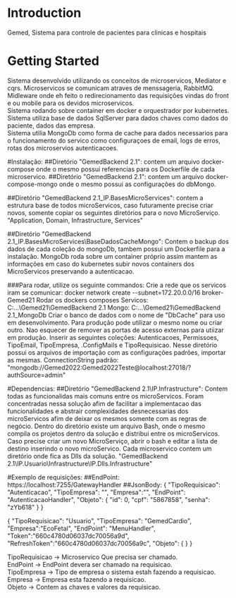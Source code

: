 # Introduction 
Gemed, Sistema para controle de pacientes para clinicas e hospitais

# Getting Started
Sistema desenvolvido utilizando os conceitos de microservicos, Mediator e cqrs. Microservicos se comunicam atraves de menssageria, RabbitMQ.<br>
Midleware onde eh feito o redirecionamento das requisições vindas do front e ou mobile para os devidos microservicos.<br>
Sistema rodando sobre container em docker e orquestrador por kubernetes.<br>
Sistema utiliza base de dados SqlServer para dados chaves como dados do paciente, dados das empresa.<br>
Sistema utilia MongoDb como forma de cache para dados necessarios para o funcionamento do servico como configuraçoes de email, logs de erros, rotas dos microservios autenticacoes.

#Instalação:
##Diretório "GemedBackend 2.1":
	contem um arquivo docker-compose onde o mesmo possui referencias para os Dockerfile de cada microservico.
##Diretório "GemedBackend 2.1":
	contem um arquivo docker-compose-mongo onde o mesmo possui as configurações do dbMongo.

##Diretório "GemedBackend 2.1\_IP.BasesMicroServices":
	contem a estrutura base de todos microServicos, caso futuramente precise criar novos, somente copiar os seguintes diretórios para o novo MicroServiço.
	"Application, Domain, Infrastructure, Services"

##Diretório "GemedBackend 2.1\_IP.BasesMicroServices\BaseDadosCacheMongo":
	Contem o backup dos dados de cada coleção do mongoDb, tambem possui um Dockerfile para a instalação. MongoDb roda sobre um container próprio assim mantem as informações
	em caso do kubernetes subir novos containers dos MicroServicos preservando a autenticacao.
 
###Para rodar, utilize os seguinte commandos:
	Crie a rede que os servicos iram se comunicar:
		docker network create --subnet=172.20.0.0/16 broker-Gemed21
	Rodar os dockers composes
		Servicos: C:\...\Gemed21\GemedBackend 2.1
		Mongo: C:\...\Gemed21\GemedBackend 2.1_MongoDb
			Criar o banco de dados com o nome de "DbCache" para uso em desenvolvimento.
			Para produção pode utilizar o mesmo nome ou criar outro.
			Nao esquecer de remover as portas de acesso externas para utiizar em produção.
			Inserir as seguintes coleções: Autenticacoes, Permissoes, TipoEmail, TipoEmpresa, .ConfigMails e TipoRequisicao.
			Nesse diretório possui os arquivos de importação com as configurações padrões, importar as mesmas.
			ConnectionString padrão: "mongodb://Gemed2022:Gemed2022Teste@localhost:27018/?authSource=admin"

#Dependencias:
##Diretório "GemedBackend 2.1\IP.Infrastructure":
	Contem todas as funcionalidas mais comuns entre os microServicos.
	Foram concentradas nessa solução afim de facilitar a implementacao das funcionalidades e abstrair complexidades desnecessarias dos microServicos
		afim de deixar os mesmos somente com as regras de negócio.
	Dentro do diretório existe um arquivo Bash, onde o mesmo compila os projetos dentro da solução e distribui entre os microServicos.
	Caso precise criar um novo MicroServiço, abrir o bash e editar a lista de destino inserindo o novo microServico.
	Cada microservico contem um diretório onde fica as Dlls da solução. "GemedBackend 2.1\IP.Usuario\Infrastructure\IP.Dlls.Infrastructure"

#Exemplo de requisições:
##EndPoint:
	https://localhost:7255/GatewayHandler
##JsonBody:
{
  "TipoRequisicao": "Autenticacao",
  "TipoEmpresa": "",
  "Empresa":"",
  "EndPoint": "AutenticacaoHandler",
  "Objeto": {
	  "id": 0,
	  "cpf": "5867858",
	  "senha": "zYb618"
		}
}

{
  "TipoRequisicao": "Usuario",
  "TipoEmpresa": "GemedCardio",
  "Empresa":"EcoFetal",
  "EndPoint": "MenuHandler",
  "Token":"660c4780d06037dc70056a9d",
  "RefreshToken":"660c4780d06037dc70056a9c",
  "Objeto": {
	}
}

TipoRequisicao -> Microservico Que precisa ser chamado.<br>
EndPoint -> EndPoint devera ser chamado na requisicao.<br>
TipoEmpresa -> Tipo de empresa o sistema estah fazendo a requisicao.<br>
Empresa -> Empresa esta fazendo a requisicao.<br>
Objeto -> Contem as chaves e valores da requisicao.<br>